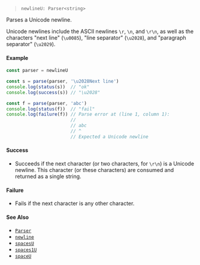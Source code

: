 <!--
 Copyright (c) 2020 Thomas J. Otterson
 
 This software is released under the MIT License.
 https://opensource.org/licenses/MIT
-->

> `newlineU: Parser<string>`

Parses a Unicode newline.

Unicode newlines include the ASCII newlines `\r`, `\n`, and `\r\n`, as well as the characters "next line" (`\u0085`), "line separator" (`\u2028`), and "paragraph separator" (`\u2029`).

#### Example

```javascript
const parser = newlineU

const s = parse(parser, '\u2028Next line')
console.log(status(s))  // "ok"
console.log(success(s)) // "\u2028"

const f = parse(parser, 'abc')
console.log(status(f))  // "fail"
console.log(failure(f)) // Parse error at (line 1, column 1):
                        //
                        // abc
                        // ^
                        // Expected a Unicode newline
```

#### Success

* Succeeds if the next character (or two characters, for `\r\n`) is a Unicode newline. This character (or these characters) are consumed and returned as a single string.

#### Failure

* Fails if the next character is any other character.

#### See Also

* [`Parser`](../types/parser.md)
* [`newline`](newline.md)
* [`spacesU`](spacesu.md)
* [`spaces1U`](spaces1u.md)
* [`spaceU`](spaceu.md)
